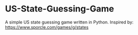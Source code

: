 # US-State-Guessing-Game
A simple US state guessing game written in Python. 
Inspired by: https://www.sporcle.com/games/g/states
